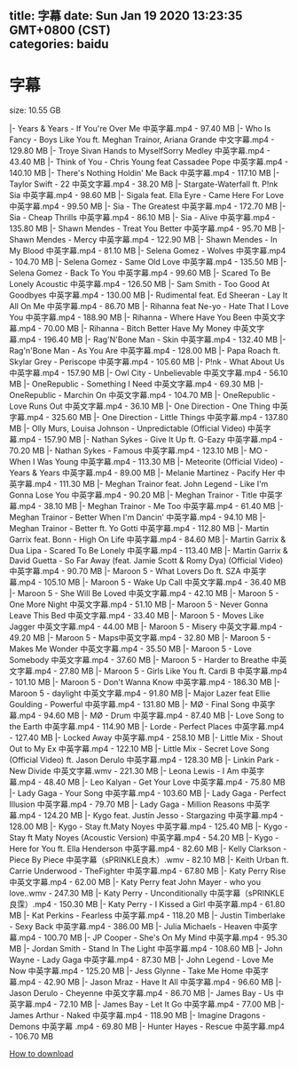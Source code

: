 
title: 字幕
date: Sun Jan 19 2020 13:23:35 GMT+0800 (CST)    
categories: baidu
---

# 字幕
size: 10.55 GB
 
 
|- Years & Years - If You're Over Me 中英字幕.mp4 - 97.40 MB
|- Who Is Fancy - Boys Like You ft. Meghan Trainor, Ariana Grande 中文字幕.mp4 - 129.80 MB
|- Troye Sivan Hands to MyselfSorry Medley 中英字幕.mp4 - 43.40 MB
|- Think of You - Chris Young feat Cassadee Pope 中英字幕.mp4 - 140.10 MB
|- There's Nothing Holdin' Me Back 中英字幕.mp4 - 117.10 MB
|- Taylor Swift - 22 中英文字幕.mp4 - 38.20 MB
|- Stargate-Waterfall ft. P!nk Sia 中英字幕.mp4 - 98.60 MB
|- Sigala feat. Ella Eyre - Came Here For Love 中英字幕.mp4 - 99.50 MB
|- Sia - The Greatest 中英字幕.mp4 - 172.70 MB
|- Sia - Cheap Thrills 中英字幕.mp4 - 86.10 MB
|- Sia - Alive 中英字幕.mp4 - 135.80 MB
|- Shawn Mendes - Treat You Better 中英字幕.mp4 - 95.70 MB
|- Shawn Mendes - Mercy 中英字幕.mp4 - 122.90 MB
|- Shawn Mendes - In My Blood 中英字幕.mp4 - 81.10 MB
|- Selena Gomez - Wolves 中英字幕.mp4 - 104.70 MB
|- Selena Gomez - Same Old Love 中英字幕.mp4 - 135.50 MB
|- Selena Gomez - Back To You 中英字幕.mp4 - 99.60 MB
|- Scared To Be Lonely Acoustic 中英字幕.mp4 - 126.50 MB
|- Sam Smith - Too Good At Goodbyes  中英字幕.mp4 - 130.00 MB
|- Rudimental feat. Ed Sheeran - Lay It All On Me 中英字幕.mp4 - 86.70 MB
|- Rihanna feat Ne-yo - Hate That I Love You 中英字幕.mp4 - 188.90 MB
|- Rihanna - Where Have You Been 中英文字幕.mp4 - 70.00 MB
|- Rihanna - Bitch Better Have My Money 中英文字幕.mp4 - 196.40 MB
|- Rag'N'Bone Man - Skin 中英字幕.mp4 - 132.40 MB
|- Rag'n'Bone Man - As You Are  中英字幕.mp4 - 128.00 MB
|- Papa Roach ft. Skylar Grey - Periscope 中英字幕.mp4 - 105.60 MB
|- P!nk - What About Us 中英字幕.mp4 - 157.90 MB
|- Owl City - Unbelievable 中英文字幕.mp4 - 56.10 MB
|- OneRepublic - Something I Need 中英文字幕.mp4 - 69.30 MB
|- OneRepublic - Marchin On 中英文字幕.mp4 - 104.70 MB
|- OneRepublic - Love Runs Out 中英文字幕.mp4 - 36.10 MB
|- One Direction - One Thing 中英字幕.mp4 - 325.60 MB
|- One Direction - Little Things 中英字幕.mp4 - 137.80 MB
|- Olly Murs, Louisa Johnson - Unpredictable (Official Video) 中英字幕.mp4 - 157.90 MB
|- Nathan Sykes - Give It Up ft. G-Eazy 中英字幕.mp4 - 70.20 MB
|- Nathan Sykes - Famous 中英字幕.mp4 - 123.10 MB
|- MO - When I Was Young 中英字幕.mp4 - 113.30 MB
|- Meteorite (Official Video) - Years & Years 中英字幕.mp4 - 89.00 MB
|- Melanie Martinez - Pacify Her 中英字幕.mp4 - 111.30 MB
|- Meghan Trainor feat. John Legend - Like I'm Gonna Lose You 中英字幕.mp4 - 90.20 MB
|- Meghan Trainor - Title 中英字幕.mp4 - 38.10 MB
|- Meghan Trainor - Me Too 中英字幕.mp4 - 61.40 MB
|- Meghan Trainor - Better When I'm Dancin' 中英字幕.mp4 - 94.10 MB
|- Meghan Trainor - Better ft. Yo Gotti 中英字幕.mp4 - 112.80 MB
|- Martin Garrix feat. Bonn - High On Life  中英字幕.mp4 - 84.60 MB
|- Martin Garrix & Dua Lipa - Scared To Be Lonely 中英字幕.mp4 - 113.40 MB
|- Martin Garrix & David Guetta - So Far Away (feat. Jamie Scott & Romy Dya) (Official Video) 中英字幕.mp4 - 90.70 MB
|- Maroon 5 - What Lovers Do ft. SZA 中英字幕.mp4 - 105.10 MB
|- Maroon 5 - Wake Up Call 中英文字幕.mp4 - 36.40 MB
|- Maroon 5 - She Will Be Loved 中英文字幕.mp4 - 42.10 MB
|- Maroon 5 - One More Night 中英文字幕.mp4 - 51.10 MB
|- Maroon 5 - Never Gonna Leave This Bed 中英文字幕.mp4 - 33.40 MB
|- Maroon 5 - Moves Like Jagger 中英文字幕.mp4 - 44.00 MB
|- Maroon 5 - Misery 中英文字幕.mp4 - 49.20 MB
|- Maroon 5 - Maps中英文字幕.mp4 - 32.80 MB
|- Maroon 5 - Makes Me Wonder 中英文字幕.mp4 - 35.50 MB
|- Maroon 5 - Love Somebody 中英文字幕.mp4 - 37.60 MB
|- Maroon 5 - Harder to Breathe 中英文字幕.mp4 - 27.80 MB
|- Maroon 5 - Girls Like You ft. Cardi B 中英字幕.mp4 - 101.10 MB
|- Maroon 5 - Don't Wanna Know 中英字幕.mp4 - 186.30 MB
|- Maroon 5 - daylight 中英文字幕.mp4 - 91.80 MB
|- Major Lazer feat Ellie Goulding - Powerful 中英字幕.mp4 - 131.80 MB
|- MØ - Final Song  中英字幕.mp4 - 94.60 MB
|- MØ - Drum  中英字幕.mp4 - 87.40 MB
|- Love Song to the Earth 中英字幕.mp4 - 114.90 MB
|- Lorde - Perfect Places   中英字幕.mp4 - 127.40 MB
|- Locked Away 中英字幕.mp4 - 258.10 MB
|- Little Mix - Shout Out to My Ex 中英字幕.mp4 - 122.10 MB
|- Little Mix - Secret Love Song (Official Video) ft. Jason Derulo 中英字幕.mp4 - 128.30 MB
|- Linkin Park - New Divide 中英文字幕.wmv - 221.30 MB
|- Leona Lewis - I Am 中英字幕.mp4 - 48.40 MB
|- Leo Kalyan - Get Your Love 中英字幕.mp4 - 75.80 MB
|- Lady Gaga - Your Song 中英字幕.mp4 - 103.60 MB
|- Lady Gaga - Perfect Illusion 中英字幕.mp4 - 79.70 MB
|- Lady Gaga - Million Reasons 中英字幕.mp4 - 124.20 MB
|- Kygo feat. Justin Jesso - Stargazing  中英字幕.mp4 - 128.00 MB
|- Kygo - Stay ft.Maty Noyes 中英字幕.mp4 - 125.40 MB
|- Kygo - Stay ft Maty Noyes (Acoustic Version) 中英字幕.mp4 - 54.20 MB
|- Kygo - Here for You ft. Ella Henderson 中英字幕.mp4 - 82.60 MB
|- Kelly Clarkson - Piece By Piece 中英字幕（sPRINKLE良木）.wmv - 82.10 MB
|- Keith Urban ft. Carrie Underwood - TheFighter 中英字幕.mp4 - 67.80 MB
|- Katy Perry Rise 中英文字幕.mp4 - 62.00 MB
|- Katy Perry feat John Mayer - who you love..wmv - 247.30 MB
|- Katy Perry - Unconditionally 中英字幕（sPRINKLE良霂）.mp4 - 150.30 MB
|- Katy Perry - I Kissed a Girl 中英字幕.mp4 - 61.80 MB
|- Kat Perkins - Fearless 中英字幕.mp4 - 118.20 MB
|- Justin Timberlake - Sexy Back 中英字幕.mp4 - 386.00 MB
|- Julia Michaels - Heaven 中英字幕.mp4 - 100.70 MB
|- JP Cooper - She's On My Mind 中英字幕.mp4 - 95.30 MB
|- Jordan Smith - Stand In The Light  中英字幕.mp4 - 108.60 MB
|- John Wayne - Lady Gaga 中英字幕.mp4 - 87.30 MB
|- John Legend - Love Me Now 中英字幕.mp4 - 125.20 MB
|- Jess Glynne - Take Me Home 中英字幕.mp4 - 42.90 MB
|- Jason Mraz  - Have It All 中英字幕.mp4 - 96.60 MB
|- Jason Derulo - Cheyenne 中英文字幕.mp4 - 86.70 MB
|- James Bay - Us 中英字幕.mp4 - 72.10 MB
|- James Bay - Let It Go  中英字幕.mp4 - 77.00 MB
|- James Arthur - Naked 中英字幕.mp4 - 118.90 MB
|- Imagine Dragons - Demons 中英字幕 .mp4 - 69.80 MB
|- Hunter Hayes - Rescue  中英字幕.mp4 - 106.70 MB

[How to download](https://bpcam.bemobtrk.com/go/2ceec3aa-1ca2-46d6-b9ff-aaa5c184517c?jno=131)